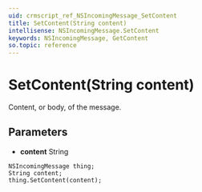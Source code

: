 ```yaml
---
uid: crmscript_ref_NSIncomingMessage_SetContent
title: SetContent(String content)
intellisense: NSIncomingMessage.SetContent
keywords: NSIncomingMessage, GetContent
so.topic: reference
---
```


# SetContent(String content)

Content, or body, of the message.

## Parameters

* **content** String

```crmscript
NSIncomingMessage thing;
String content;
thing.SetContent(content);
```

